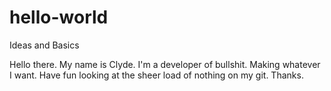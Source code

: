 # hello-world
Ideas and Basics

Hello there. My name is Clyde. I'm a developer of bullshit. Making whatever I want. Have fun looking at the sheer load of nothing on my git. Thanks.
